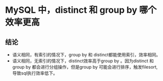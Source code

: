 # MySQL 中，distinct 和 group by 哪个效率更高
## 结论
- 语义相同，有索引的情况下，group by 和 distinct都能使用索引，效率相同。
- 语义相同，无索引的情况下，distinct效率高于group by 。因为distinct 和 group by 都会进行分组操作，但是group by 可能会进行排序，触发filesort,导致sql执行效率低下。
